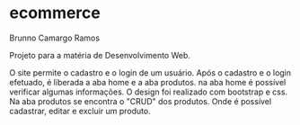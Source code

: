 # ecommerce

Brunno Camargo Ramos

Projeto para a matéria de Desenvolvimento Web.

O site permite o cadastro e o login de um usuário. 
Após o cadastro e o login efetuado, é liberada a aba home e a aba produtos.
na aba home é possível verificar algumas informações.
O design foi realizado com bootstrap e css.
Na aba produtos se encontra o "CRUD" dos produtos.
Onde é possível cadastrar, editar e excluir um produto.

